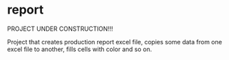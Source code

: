 # report
PROJECT UNDER CONSTRUCTION!!!

Project that creates production report excel file, copies some data from one excel file to another, fills cells with color and so on.
